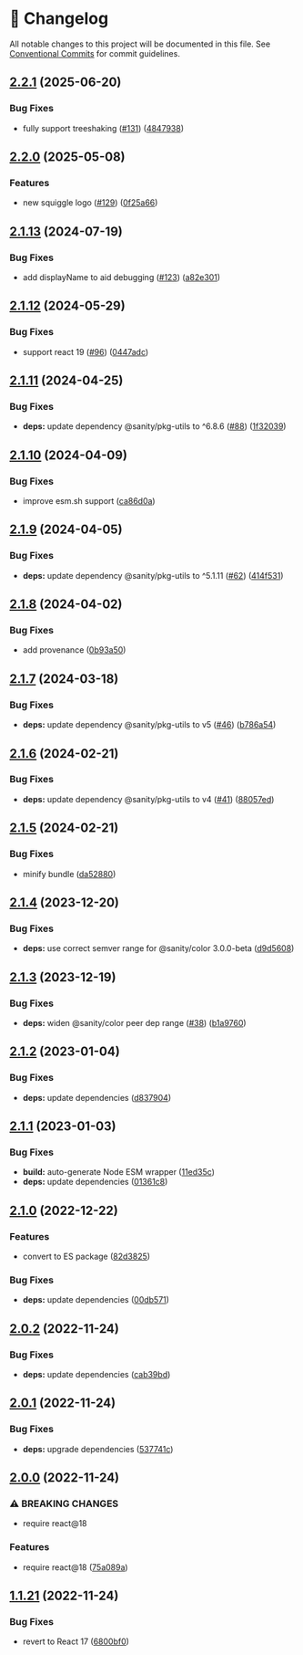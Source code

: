 <!-- markdownlint-disable --><!-- textlint-disable -->

# 📓 Changelog

All notable changes to this project will be documented in this file. See
[Conventional Commits](https://conventionalcommits.org) for commit guidelines.

## [2.2.1](https://github.com/sanity-io/logos/compare/v2.2.0...v2.2.1) (2025-06-20)

### Bug Fixes

- fully support treeshaking ([#131](https://github.com/sanity-io/logos/issues/131)) ([4847938](https://github.com/sanity-io/logos/commit/4847938af5ab9bdab5ab0d97ec4c7ab2dec6db00))

## [2.2.0](https://github.com/sanity-io/logos/compare/v2.1.13...v2.2.0) (2025-05-08)

### Features

- new squiggle logo ([#129](https://github.com/sanity-io/logos/issues/129)) ([0f25a66](https://github.com/sanity-io/logos/commit/0f25a66496f71d5d72e48311f69e030f497d4300))

## [2.1.13](https://github.com/sanity-io/logos/compare/v2.1.12...v2.1.13) (2024-07-19)

### Bug Fixes

- add displayName to aid debugging ([#123](https://github.com/sanity-io/logos/issues/123)) ([a82e301](https://github.com/sanity-io/logos/commit/a82e301a4dd3e5ae3974c30aa66c801c7a5545e3))

## [2.1.12](https://github.com/sanity-io/logos/compare/v2.1.11...v2.1.12) (2024-05-29)

### Bug Fixes

- support react 19 ([#96](https://github.com/sanity-io/logos/issues/96)) ([0447adc](https://github.com/sanity-io/logos/commit/0447adc93736cbca126c584139be7ad5a8ffbc4c))

## [2.1.11](https://github.com/sanity-io/logos/compare/v2.1.10...v2.1.11) (2024-04-25)

### Bug Fixes

- **deps:** update dependency @sanity/pkg-utils to ^6.8.6 ([#88](https://github.com/sanity-io/logos/issues/88)) ([1f32039](https://github.com/sanity-io/logos/commit/1f32039336a7be7f90e551b1cc480a08176c6e9e))

## [2.1.10](https://github.com/sanity-io/logos/compare/v2.1.9...v2.1.10) (2024-04-09)

### Bug Fixes

- improve esm.sh support ([ca86d0a](https://github.com/sanity-io/logos/commit/ca86d0acd06a3253d2bfb23922c501f718ca2a85))

## [2.1.9](https://github.com/sanity-io/logos/compare/v2.1.8...v2.1.9) (2024-04-05)

### Bug Fixes

- **deps:** update dependency @sanity/pkg-utils to ^5.1.11 ([#62](https://github.com/sanity-io/logos/issues/62)) ([414f531](https://github.com/sanity-io/logos/commit/414f531ff563c92d019e3391534c1e6ebde80ace))

## [2.1.8](https://github.com/sanity-io/logos/compare/v2.1.7...v2.1.8) (2024-04-02)

### Bug Fixes

- add provenance ([0b93a50](https://github.com/sanity-io/logos/commit/0b93a502793a3e004e4eef42706df466d3c10fc7))

## [2.1.7](https://github.com/sanity-io/logos/compare/v2.1.6...v2.1.7) (2024-03-18)

### Bug Fixes

- **deps:** update dependency @sanity/pkg-utils to v5 ([#46](https://github.com/sanity-io/logos/issues/46)) ([b786a54](https://github.com/sanity-io/logos/commit/b786a545c8665ffefa8ab3f4c509e35188850497))

## [2.1.6](https://github.com/sanity-io/logos/compare/v2.1.5...v2.1.6) (2024-02-21)

### Bug Fixes

- **deps:** update dependency @sanity/pkg-utils to v4 ([#41](https://github.com/sanity-io/logos/issues/41)) ([88057ed](https://github.com/sanity-io/logos/commit/88057edd1d5b02b7f53126ec37ecb315f991c50a))

## [2.1.5](https://github.com/sanity-io/logos/compare/v2.1.4...v2.1.5) (2024-02-21)

### Bug Fixes

- minify bundle ([da52880](https://github.com/sanity-io/logos/commit/da52880347ddf301aa32f464e742fb03875b6e64))

## [2.1.4](https://github.com/sanity-io/logos/compare/v2.1.3...v2.1.4) (2023-12-20)

### Bug Fixes

- **deps:** use correct semver range for @sanity/color 3.0.0-beta ([d9d5608](https://github.com/sanity-io/logos/commit/d9d5608687d34b40bb9b7b9bb1a125851e772cfb))

## [2.1.3](https://github.com/sanity-io/logos/compare/v2.1.2...v2.1.3) (2023-12-19)

### Bug Fixes

- **deps:** widen @sanity/color peer dep range ([#38](https://github.com/sanity-io/logos/issues/38)) ([b1a9760](https://github.com/sanity-io/logos/commit/b1a9760b42c626bd07052948fe2942b208cb5c72))

## [2.1.2](https://github.com/sanity-io/logos/compare/v2.1.1...v2.1.2) (2023-01-04)

### Bug Fixes

- **deps:** update dependencies ([d837904](https://github.com/sanity-io/logos/commit/d837904343f9bddd0b8bda115519f21978f9a91d))

## [2.1.1](https://github.com/sanity-io/logos/compare/v2.1.0...v2.1.1) (2023-01-03)

### Bug Fixes

- **build:** auto-generate Node ESM wrapper ([11ed35c](https://github.com/sanity-io/logos/commit/11ed35ccc2ed569b3487f510931eb83c06104ac6))
- **deps:** update dependencies ([01361c8](https://github.com/sanity-io/logos/commit/01361c8675b4fd74d2a269488f60146a03f3d539))

## [2.1.0](https://github.com/sanity-io/logos/compare/v2.0.2...v2.1.0) (2022-12-22)

### Features

- convert to ES package ([82d3825](https://github.com/sanity-io/logos/commit/82d382586f353e5e5e122e231c48d39c9aae12e2))

### Bug Fixes

- **deps:** update dependencies ([00db571](https://github.com/sanity-io/logos/commit/00db571cd0fe4c27b8b3c358703528c5329fbf32))

## [2.0.2](https://github.com/sanity-io/logos/compare/v2.0.1...v2.0.2) (2022-11-24)

### Bug Fixes

- **deps:** update dependencies ([cab39bd](https://github.com/sanity-io/logos/commit/cab39bd9d53d3bcceca754407b6cbaed0d565b69))

## [2.0.1](https://github.com/sanity-io/logos/compare/v2.0.0...v2.0.1) (2022-11-24)

### Bug Fixes

- **deps:** upgrade dependencies ([537741c](https://github.com/sanity-io/logos/commit/537741cd843a6e0b66cacefd72bcf91ef385db58))

## [2.0.0](https://github.com/sanity-io/logos/compare/v1.1.21...v2.0.0) (2022-11-24)

### ⚠ BREAKING CHANGES

- require react@18

### Features

- require react@18 ([75a089a](https://github.com/sanity-io/logos/commit/75a089a1670e532ad679375dc7dcbada05ffba63))

## [1.1.21](https://github.com/sanity-io/logos/compare/v1.1.20...v1.1.21) (2022-11-24)

### Bug Fixes

- revert to React 17 ([6800bf0](https://github.com/sanity-io/logos/commit/6800bf0dfa129632d45e59c96de63a078fd10bdd))
